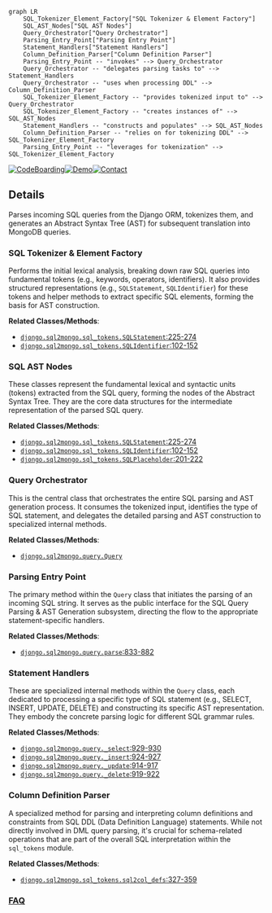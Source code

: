 ```mermaid
graph LR
    SQL_Tokenizer_Element_Factory["SQL Tokenizer & Element Factory"]
    SQL_AST_Nodes["SQL AST Nodes"]
    Query_Orchestrator["Query Orchestrator"]
    Parsing_Entry_Point["Parsing Entry Point"]
    Statement_Handlers["Statement Handlers"]
    Column_Definition_Parser["Column Definition Parser"]
    Parsing_Entry_Point -- "invokes" --> Query_Orchestrator
    Query_Orchestrator -- "delegates parsing tasks to" --> Statement_Handlers
    Query_Orchestrator -- "uses when processing DDL" --> Column_Definition_Parser
    SQL_Tokenizer_Element_Factory -- "provides tokenized input to" --> Query_Orchestrator
    SQL_Tokenizer_Element_Factory -- "creates instances of" --> SQL_AST_Nodes
    Statement_Handlers -- "constructs and populates" --> SQL_AST_Nodes
    Column_Definition_Parser -- "relies on for tokenizing DDL" --> SQL_Tokenizer_Element_Factory
    Parsing_Entry_Point -- "leverages for tokenization" --> SQL_Tokenizer_Element_Factory
```

[![CodeBoarding](https://img.shields.io/badge/Generated%20by-CodeBoarding-9cf?style=flat-square)](https://github.com/CodeBoarding/GeneratedOnBoardings)[![Demo](https://img.shields.io/badge/Try%20our-Demo-blue?style=flat-square)](https://www.codeboarding.org/demo)[![Contact](https://img.shields.io/badge/Contact%20us%20-%20contact@codeboarding.org-lightgrey?style=flat-square)](mailto:contact@codeboarding.org)

## Details

Parses incoming SQL queries from the Django ORM, tokenizes them, and generates an Abstract Syntax Tree (AST) for subsequent translation into MongoDB queries.

### SQL Tokenizer & Element Factory
Performs the initial lexical analysis, breaking down raw SQL queries into fundamental tokens (e.g., keywords, operators, identifiers). It also provides structured representations (e.g., `SQLStatement`, `SQLIdentifier`) for these tokens and helper methods to extract specific SQL elements, forming the basis for AST construction.


**Related Classes/Methods**:

- <a href="https://github.com/doableware/djongo/blob/master/djongo/sql2mongo/sql_tokens.py#L225-L274" target="_blank" rel="noopener noreferrer">`djongo.sql2mongo.sql_tokens.SQLStatement`:225-274</a>
- <a href="https://github.com/doableware/djongo/blob/master/djongo/sql2mongo/sql_tokens.py#L102-L152" target="_blank" rel="noopener noreferrer">`djongo.sql2mongo.sql_tokens.SQLIdentifier`:102-152</a>


### SQL AST Nodes
These classes represent the fundamental lexical and syntactic units (tokens) extracted from the SQL query, forming the nodes of the Abstract Syntax Tree. They are the core data structures for the intermediate representation of the parsed SQL query.


**Related Classes/Methods**:

- <a href="https://github.com/doableware/djongo/blob/master/djongo/sql2mongo/sql_tokens.py#L225-L274" target="_blank" rel="noopener noreferrer">`djongo.sql2mongo.sql_tokens.SQLStatement`:225-274</a>
- <a href="https://github.com/doableware/djongo/blob/master/djongo/sql2mongo/sql_tokens.py#L102-L152" target="_blank" rel="noopener noreferrer">`djongo.sql2mongo.sql_tokens.SQLIdentifier`:102-152</a>
- <a href="https://github.com/doableware/djongo/blob/master/djongo/sql2mongo/sql_tokens.py#L201-L222" target="_blank" rel="noopener noreferrer">`djongo.sql2mongo.sql_tokens.SQLPlaceholder`:201-222</a>


### Query Orchestrator
This is the central class that orchestrates the entire SQL parsing and AST generation process. It consumes the tokenized input, identifies the type of SQL statement, and delegates the detailed parsing and AST construction to specialized internal methods.


**Related Classes/Methods**:

- <a href="https://github.com/doableware/djongo/blob/master/djongo/sql2mongo/query.py" target="_blank" rel="noopener noreferrer">`djongo.sql2mongo.query.Query`</a>


### Parsing Entry Point
The primary method within the `Query` class that initiates the parsing of an incoming SQL string. It serves as the public interface for the SQL Query Parsing & AST Generation subsystem, directing the flow to the appropriate statement-specific handlers.


**Related Classes/Methods**:

- <a href="https://github.com/doableware/djongo/blob/master/djongo/sql2mongo/query.py#L833-L882" target="_blank" rel="noopener noreferrer">`djongo.sql2mongo.query.parse`:833-882</a>


### Statement Handlers
These are specialized internal methods within the `Query` class, each dedicated to processing a specific type of SQL statement (e.g., SELECT, INSERT, UPDATE, DELETE) and constructing its specific AST representation. They embody the concrete parsing logic for different SQL grammar rules.


**Related Classes/Methods**:

- <a href="https://github.com/doableware/djongo/blob/master/djongo/sql2mongo/query.py#L929-L930" target="_blank" rel="noopener noreferrer">`djongo.sql2mongo.query._select`:929-930</a>
- <a href="https://github.com/doableware/djongo/blob/master/djongo/sql2mongo/query.py#L924-L927" target="_blank" rel="noopener noreferrer">`djongo.sql2mongo.query._insert`:924-927</a>
- <a href="https://github.com/doableware/djongo/blob/master/djongo/sql2mongo/query.py#L914-L917" target="_blank" rel="noopener noreferrer">`djongo.sql2mongo.query._update`:914-917</a>
- <a href="https://github.com/doableware/djongo/blob/master/djongo/sql2mongo/query.py#L919-L922" target="_blank" rel="noopener noreferrer">`djongo.sql2mongo.query._delete`:919-922</a>


### Column Definition Parser
A specialized method for parsing and interpreting column definitions and constraints from SQL DDL (Data Definition Language) statements. While not directly involved in DML query parsing, it's crucial for schema-related operations that are part of the overall SQL interpretation within the `sql_tokens` module.


**Related Classes/Methods**:

- <a href="https://github.com/doableware/djongo/blob/master/djongo/sql2mongo/sql_tokens.py#L327-L359" target="_blank" rel="noopener noreferrer">`djongo.sql2mongo.sql_tokens.sql2col_defs`:327-359</a>




### [FAQ](https://github.com/CodeBoarding/GeneratedOnBoardings/tree/main?tab=readme-ov-file#faq)